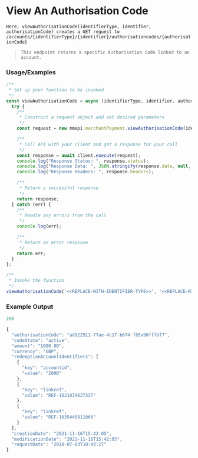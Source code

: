 

# View An Authorisation Code

`Here, viewAuthorisationCode(identifierType, identifier, authorisationCode) creates a GET request to /accounts/{identifierType}/{identifier}/authorisationcodes/{authorisationCode}`

> `This endpoint returns a specific Authorisation Code linked to an account.`

### Usage/Examples
```javascript
/**
 * Set up your function to be invoked
 */
const viewAuthorisationCode = async (identifierType, identifier, authorisationCode) => {
  try {
    /**
     * Construct a request object and set desired parameters
     */
    const request = new mmapi.merchantPayment.viewAuthorisationCode(identifierType, identifier, authorisationCode);

    /**
     * Call API with your client and get a response for your call
     */
    const response = await client.execute(request);
    console.log("Response Status: ", response.status);
    console.log("Response Data: ", JSON.stringify(response.data, null, 4));
    console.log("Response Headers: ", response.headers);

    /**
     * Return a successful response
     */
    return response;
  } catch (err) {
    /**
     * Handle any errors from the call
     */
    console.log(err);

    /**
     * Return an error response
     */
    return err;
  }
};

/**
 * Invoke the function
 */
viewAuthorisationCode('<<REPLACE-WITH-IDENTIFIER-TYPE>>', '<<REPLACE-WITH-IDENTIFIER>>', '<<REPLACE-WITH-AUTHORISATION-CODE>>');
```

### Example Output
```javascript
200

{
  "authorisationCode": "ad922511-77ae-4c17-b674-f85a96fffbf7",
  "codeState": "active",
  "amount": "1000.00",
  "currency": "GBP",
  "redemptionAccountIdentifiers": [
    {
      "key": "accountid",
      "value": "2000"
    },
    {
      "key": "linkref",
      "value": "REF-1621839627337"
    },
    {
      "key": "linkref",
      "value": "REF-1635445811066"
    }
  ],
  "creationDate": "2021-11-16T15:42:05",
  "modificationDate": "2021-11-16T15:42:05",
  "requestDate": "2018-07-03T10:43:27"
}
```


